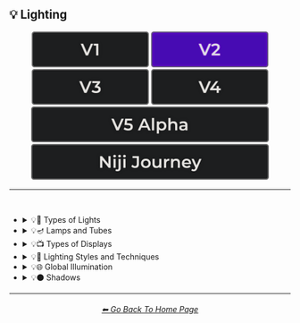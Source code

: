 <h2>💡 Lighting</h2>

<div align="center">

[<img src="/Images/Repo_Parts/Buttons/Version_Buttons/button_version_V1_inactive.webp?raw=true" alt="MidJourney V1" height="64" />](/Pages/MJ_V1/Style_Pages/Sphere/Lighting.md)
[<img src="/Images/Repo_Parts/Buttons/Version_Buttons/button_version_V2_active.webp?raw=true" alt="MidJourney V2" height="64" />](/Pages/MJ_V2/Style_Pages/Sphere/Lighting.md)
[<img src="/Images/Repo_Parts/Buttons/Version_Buttons/button_version_V3_inactive.webp?raw=true" alt="MidJourney V3" height="64" />](/Pages/MJ_V3/Style_Pages/Sphere/Lighting.md)
[<img src="/Images/Repo_Parts/Buttons/Version_Buttons/button_version_V4_inactive.webp?raw=true" alt="MidJourney V4" height="64" />](/Pages/MJ_V4/Style_Pages/Just_The_Style/Lighting.md)
<br>
[<img src="/Images/Repo_Parts/Buttons/Version_Buttons/button_version_V5_Alpha_inactive_half.webp?raw=true" alt="MidJourney V5" height="64" />](/Pages/MJ_V5/Style_Pages/Just_The_Style/Lighting.md)
[<img src="/Images/Repo_Parts/Buttons/Version_Buttons/button_version_niji_inactive_half.webp?raw=true" alt="Niji Journey" height="64" />](/Pages/Niji_Journey/Style_Pages/Lighting.md)


</div>

<hr>
<br>


- <details><summary>💡🏮 Types of Lights</summary><p><div align="center">

	| Spotlight | Floodlight |
	| :-: | :-: |
	| <img src="/Images/MJ_V2/MidJourney_Styles_(sphere)/sphere_spotlight.webp?raw=true" width="256" /> | <img src="/Images/MJ_V2/MidJourney_Styles_(sphere)/sphere_Floodlight.webp?raw=true" width="256" /> |
	
	<br>
	
	| Frontlight | Halfrear Lighting | Backlight |
	| :-: | :-: | :-: |
	| <img src="/Images/MJ_V2/MidJourney_Styles_(sphere)/sphere_frontlight.webp?raw=true" width="256" /> | <img src="/Images/MJ_V2/MidJourney_Styles_(sphere)/sphere_halfrearlighting.webp?raw=true" width="256" /> | <img src="/Images/MJ_V2/MidJourney_Styles_(sphere)/sphere_backlight.webp?raw=true" width="256" /> | 
	
	<br>
	
	| Rim Lights | Rim Lighting | Marquee |
	| :-: | :-: | :-: |
	| <img src="/Images/MJ_V2/MidJourney_Styles_(sphere)/sphere_rimlights.webp?raw=true" width="256" /> | <img src="/Images/MJ_V2/MidJourney_Styles_(sphere)/sphere_RimLighting.webp?raw=true" width="256" /> | <img src="/Images/MJ_V2/MidJourney_Styles_(sphere)/sphere_Marquee.webp?raw=true" width="256" /> |
	
	<br>
	
	| Strobe | Strobe Light | Stroboscope |
	| :-: | :-: | :-: |
	| <img src="/Images/MJ_V2/MidJourney_Styles_(sphere)/sphere_Strobe.webp?raw=true" width="256" /> | <img src="/Images/MJ_V2/MidJourney_Styles_(sphere)/sphere_StrobeLight.webp?raw=true" width="256" /> | <img src="/Images/MJ_V2/MidJourney_Styles_(sphere)/sphere_Stroboscope.webp?raw=true" width="256" /> |

	<br>

	| Flickering Light | Bubble Light |
    | :-: | :-: |
    | <img src="/Images/MJ_V2/MidJourney_Styles_(sphere)/sphere_Flickering_Light.webp?raw=true" width="256" /> | <img src="/Images/MJ_V2/MidJourney_Styles_(sphere)/sphere_Bubble_Light.webp?raw=true" width="256" /> |

    <br>

	| Dim | Dim Lighting | Dark Lighting |
	| :-: | :-: | :-: |
	| <img src="/Images/MJ_V2/MidJourney_Styles_(sphere)/Wave_9/sphere_Dim.webp?raw=true" width="256" /> | <img src="/Images/MJ_V2/MidJourney_Styles_(sphere)/Wave_9/sphere_Dim_Lighting.webp?raw=true" width="256" /> | <img src="/Images/MJ_V2/MidJourney_Styles_(sphere)/Wave_9/sphere_Dark_Lighting.webp?raw=true" width="256" /> |

	<br>
	
	| Bright | Ultrabright | Blinding Light |
	| :-: | :-: | :-: |
	| <img src="/Images/MJ_V2/MidJourney_Styles_(sphere)/sphere_bright.webp?raw=true" width="256" /> | <img src="/Images/MJ_V2/MidJourney_Styles_(sphere)/sphere_ultrabright.webp?raw=true" width="256" /> | <img src="/Images/MJ_V2/MidJourney_Styles_(sphere)/Wave_10/sphere_Blinding_Light.webp?raw=true" width="256" /> |
	
	<br>
	
	| Crepuscular Rays | Rays of Shimmering Light | Godrays |
	| :-: | :-: | :-: |
	| <img src="/Images/MJ_V2/MidJourney_Styles_(sphere)/sphere_Crepuscularrays.webp?raw=true" width="256" /> | <img src="/Images/MJ_V2/MidJourney_Styles_(sphere)/sphere_raysofshimmeringlight.webp?raw=true" width="256" /> | <img src="/Images/MJ_V2/MidJourney_Styles_(sphere)/sphere_Godrays.webp?raw=true" width="256" /> |
	
	<br>
	
	| Artificial Lighting | Natural Lighting |
	| :-: | :-: |
	| <img src="/Images/MJ_V2/MidJourney_Styles_(sphere)/sphere_Artificial_Lighting.webp?raw=true" width="256" /> | <img src="/Images/MJ_V2/MidJourney_Styles_(sphere)/sphere_Natural_Lighting.webp?raw=true" width="256" /> |

	<br>

	| Sunlight | Direct Sunlight | Sunshine Ray |
	| :-: | :-: | :-: |
	| <img src="/Images/MJ_V2/MidJourney_Styles_(sphere)/sphere_Sunlight.webp?raw=true" width="256" /> | <img src="/Images/MJ_V2/MidJourney_Styles_(sphere)/Wave_10/sphere_Direct_Sunlight.webp?raw=true" width="256" /> | <img src="/Images/MJ_V2/MidJourney_Styles_(sphere)/Wave_9/sphere_Sunshine_Ray.webp?raw=true" width="256" /> |
	
	<br>

	| Sunbeams | Sunshaft |
	| :-: | :-: |
	| <img src="/Images/MJ_V2/MidJourney_Styles_(sphere)/Wave_11/sphere_Sunbeams.webp?raw=true" width="256" /> | <img src="/Images/MJ_V2/MidJourney_Styles_(sphere)/sphere_Sunshaft.webp?raw=true" width="256" /> |

	<br>
	
	| Moonbeams | Starlight |
	| :-: | :-: |
	| <img src="/Images/MJ_V2/MidJourney_Styles_(sphere)/Wave_11/sphere_Moonbeams.webp?raw=true" width="256" /> | <img src="/Images/MJ_V2/MidJourney_Styles_(sphere)/Wave_11/sphere_Starlight.webp?raw=true" width="256" /> |
	
	<br>
	
	| Waning Light | Radiant Light |
	| :-: | :-: |
	| <img src="/Images/MJ_V2/MidJourney_Styles_(sphere)/sphere_Waning_Light.webp?raw=true" width="256" /> | <img src="/Images/MJ_V2/MidJourney_Styles_(sphere)/sphere_Radiant_Light.webp?raw=true" width="256" /> |

	<br>

	| Incandescent | Fluorescent |
	| :-: | :-: |
	| <img src="/Images/MJ_V2/MidJourney_Styles_(sphere)/sphere_Incandescent.webp?raw=true" width="256" /> | <img src="/Images/MJ_V2/MidJourney_Styles_(sphere)/sphere_Fluorescent.webp?raw=true" width="256" /> |

	<br>

	| CFL | CFL Light |
	| :-: | :-: |
	| <img src="/Images/MJ_V2/MidJourney_Styles_(sphere)/Wave_11/sphere_CFL.webp?raw=true" width="256" /> | <img src="/Images/MJ_V2/MidJourney_Styles_(sphere)/Wave_11/sphere_CFL_Light.webp?raw=true" width="256" /> |

	<br>

	| Candlelight | Torch | Torch Light |
	| :-: | :-: | :-: |
	| <img src="/Images/MJ_V2/MidJourney_Styles_(sphere)/Wave_9/sphere_Candlelight.webp?raw=true" width="256" /> | <img src="/Images/MJ_V2/MidJourney_Styles_(sphere)/Wave_11/sphere_Torch.webp?raw=true" width="256" /> | <img src="/Images/MJ_V2/MidJourney_Styles_(sphere)/Wave_11/sphere_Torch_Light.webp?raw=true" width="256" /> |

	<br>

	| Northern Lights |
	| :-: |
	| <img src="/Images/MJ_V2/MidJourney_Styles_(sphere)/Wave_10/sphere_Northern_Lights.webp?raw=true" width="256" /> |

	<br>
	
	| Tesla Coil | Electric Arc |
	| :-: | :-: |
	| <img src="/Images/MJ_V2/MidJourney_Styles_(sphere)/sphere_TeslaCoil.webp?raw=true" width="256" /> | <img src="/Images/MJ_V2/MidJourney_Styles_(sphere)/sphere_ElectricArc.webp?raw=true" width="256" /> |

	<br>

	| Glow Stick | Blacklight |
	| :-: | :-: |
	| <img src="/Images/MJ_V2/MidJourney_Styles_(sphere)/sphere_GlowStick.webp?raw=true" width="256" /> | <img src="/Images/MJ_V2/MidJourney_Styles_(sphere)/Wave_11/sphere_Blacklight.webp?raw=true" width="256" /> |

	<br>

	| Laser | Laser Light Show |
	| :-: | :-: |
	| <img src="/Images/MJ_V2/MidJourney_Styles_(sphere)/sphere_Laser.webp?raw=true" width="256" /> | <img src="/Images/MJ_V2/MidJourney_Styles_(sphere)/Wave_11/sphere_Laser_Light_Show.webp?raw=true" width="256" /> |
	
	<br>
	
	| Dye-Laser | Ion-Laser | Gas-Laser |
	| :-: | :-: | :-: |
	| <img src="/Images/MJ_V2/MidJourney_Styles_(sphere)/Wave_14/sphere_Dye-Laser.webp?raw=true" width="256" /> | <img src="/Images/MJ_V2/MidJourney_Styles_(sphere)/Wave_14/sphere_Ion-Laser.webp?raw=true" width="256" /> | <img src="/Images/MJ_V2/MidJourney_Styles_(sphere)/Wave_14/sphere_Gas-Laser.webp?raw=true" width="256" /> |

	<br>

	| Gobo | Gobo Light |
    | :-: | :-: |
    | <img src="/Images/MJ_V2/MidJourney_Styles_(sphere)/sphere_Gobo.webp?raw=true" width="256" /> | <img src="/Images/MJ_V2/MidJourney_Styles_(sphere)/sphere_Gobo_Light.webp?raw=true" width="256" /> |

    <br>
	
	| Halogen | Argon Flash |
	| :-: | :-: |
	| <img src="/Images/MJ_V2/MidJourney_Styles_(sphere)/sphere_Halogen.webp?raw=true" width="256" /> | <img src="/Images/MJ_V2/MidJourney_Styles_(sphere)/Wave_14/sphere_Argon_Flash.webp?raw=true" width="256" /> |

	<br>
	
	| Lantern | Schwarz Lantern | Coleman Lantern |
	| :-: | :-: | :-: |
	| <img src="/Images/MJ_V2/MidJourney_Styles_(sphere)/sphere_Lantern.webp?raw=true" width="256" /> | <img src="/Images/MJ_V2/MidJourney_Styles_(sphere)/sphere_Schwarzlantern.webp?raw=true" width="256" /> | <img src="/Images/MJ_V2/MidJourney_Styles_(sphere)/Wave_14/sphere_Coleman_Lantern.webp?raw=true" width="256" /> |

	<br>

	| Flare | Ember Light |
	| :-: | :-: |
	| <img src="/Images/MJ_V2/MidJourney_Styles_(sphere)/sphere_Flare.webp?raw=true" width="256" /> | <img src="/Images/MJ_V2/MidJourney_Styles_(sphere)/Wave_14/sphere_Ember_Light.webp?raw=true" width="256" /> |

	<br>
	
	| Edison Bulb |
	| :-: |
	| <img src="/Images/MJ_V2/MidJourney_Styles_(sphere)/sphere_EdisonBulb.webp?raw=true" width="256" /> |

	<br>
	
	| Nightlight | Christmas Lights |
	| :-: | :-: |
	| <img src="/Images/MJ_V2/MidJourney_Styles_(sphere)/sphere_Nightlight.webp?raw=true" width="256" /> | <img src="/Images/MJ_V2/MidJourney_Styles_(sphere)/sphere_ChristmasLights.webp?raw=true" width="256" /> |

	<br>

	| Optical Fiber | Electroluminescent Wire | Electromagnetic Spectrum |
	| :-: | :-: | :-: |
	| <img src="/Images/MJ_V2/MidJourney_Styles_(sphere)/sphere_OpticalFiber.webp?raw=true" width="256" /> | <img src="/Images/MJ_V2/MidJourney_Styles_(sphere)/sphere_ElectroluminescentWire.webp?raw=true" width="256" /> | <img src="/Images/MJ_V2/MidJourney_Styles_(sphere)/sphere_Electromagnetic_Spectrum.webp?raw=true" width="256" /> |

	<br>
	
	| Infrared | Ultraviolet | UV |
	| :-: | :-: | :-: |
	| <img src="/Images/MJ_V2/MidJourney_Styles_(sphere)/sphere_infrared.webp?raw=true" width="256" /> | <img src="/Images/MJ_V2/MidJourney_Styles_(sphere)/sphere_ultraviolet.webp?raw=true" width="256" /> | <img src="/Images/MJ_V2/MidJourney_Styles_(sphere)/sphere_UV.webp?raw=true" width="256" /> | 

	<br>
	
	| X-Ray | Lightspeed |
	| :-: | :-: |
	| <img src="/Images/MJ_V2/MidJourney_Styles_(sphere)/sphere_X-Ray.webp?raw=true" width="256" /> | <img src="/Images/MJ_V2/MidJourney_Styles_(sphere)/sphere_Lightspeed.webp?raw=true" width="256" /> |

	<br>

	| Nightclub |
	| :-: |
	| <img src="/Images/MJ_V2/MidJourney_Styles_(sphere)/Wave_10/sphere_Nightclub.webp?raw=true" width="256" /> |
	
	<br>
	
	| Glowing Radioactivity | Nuclear Waste | Glowing Nuclear Waste |
	| :-: | :-: | :-: |
	| <img src="/Images/MJ_V2/MidJourney_Styles_(sphere)/Wave_10/sphere_Glowing_Radioactivity.webp?raw=true" width="256" /> | <img src="/Images/MJ_V2/MidJourney_Styles_(sphere)/Wave_10/sphere_Nuclear_Waste.webp?raw=true" width="256" /> | <img src="/Images/MJ_V2/MidJourney_Styles_(sphere)/Wave_10/sphere_Glowing_Nuclear_Waste.webp?raw=true" width="256" /> |

	</div></p></details>


- <details><summary>💡🪔 Lamps and Tubes</summary><p><div align="center">

	| Flash-Lamp | Flashtube |
	| :-: | :-: |
	| <img src="/Images/MJ_V2/MidJourney_Styles_(sphere)/Wave_14/sphere_Flash-Lamp.webp?raw=true" width="256" /> | <img src="/Images/MJ_V2/MidJourney_Styles_(sphere)/Wave_14/sphere_Flashtube.webp?raw=true" width="256" /> |

	<br>

	| Incandescent Lamp | Fluorescent Lamp |
	| :-: | :-: |
	| <img src="/Images/MJ_V2/MidJourney_Styles_(sphere)/Wave_9/sphere_Incandescent_Lamp.webp?raw=true" width="256" /> | <img src="/Images/MJ_V2/MidJourney_Styles_(sphere)/sphere_FluorescentLamp.webp?raw=true" width="256" /> |

	<br>

	| Plasma Globe | Plasma Lamp | Lava Lamp |
	| :-: | :-: | :-: |
	| <img src="/Images/MJ_V2/MidJourney_Styles_(sphere)/sphere_PlasmaGlobe.webp?raw=true" width="256" /> | <img src="/Images/MJ_V2/MidJourney_Styles_(sphere)/Wave_11/sphere_Plasma_Lamp.webp?raw=true" width="256" /> | <img src="/Images/MJ_V2/MidJourney_Styles_(sphere)/sphere_LavaLamp.webp?raw=true" width="256" /> |

	<br>

	| Crackle Tube |
	| :-: |
	| <img src="/Images/MJ_V2/MidJourney_Styles_(sphere)/sphere_CrackleTube.webp?raw=true" width="256" /> |

	<br>

	| Halogen Lamp |
	| :-: |
	| <img src="/Images/MJ_V2/MidJourney_Styles_(sphere)/sphere_HalogenLamp.webp?raw=true" width="256" /> |

	<br>

	| Neon Lamp | Xenon Lamp | Krypton Lamp |
	| :-: | :-: | :-: |
	| <img src="/Images/MJ_V2/MidJourney_Styles_(sphere)/sphere_NeonLamp.webp?raw=true" width="256" /> | <img src="/Images/MJ_V2/MidJourney_Styles_(sphere)/sphere_XenonLamp.webp?raw=true" width="256" /> | <img src="/Images/MJ_V2/MidJourney_Styles_(sphere)/sphere_KryptonLamp.webp?raw=true" width="256" /> |

	<br>

	| Argon Lamp |
	| :-: |
	| <img src="/Images/MJ_V2/MidJourney_Styles_(sphere)/sphere_ArgonLamp.webp?raw=true" width="256" /> |

	<br>

	| Helium Lamp | Carbide Lamp |
	| :-: | :-: |
	| <img src="/Images/MJ_V2/MidJourney_Styles_(sphere)/sphere_HeliumLamp.webp?raw=true" width="256" /> | <img src="/Images/MJ_V2/MidJourney_Styles_(sphere)/sphere_CarbideLamp.webp?raw=true" width="256" /> |

	<br>

	| Argand Lamp | Diya Lamp | Arc Lamp |
	| :-: | :-: | :-: |
	| <img src="/Images/MJ_V2/MidJourney_Styles_(sphere)/sphere_ArgandLamp.webp?raw=true" width="256" /> | <img src="/Images/MJ_V2/MidJourney_Styles_(sphere)/sphere_DiyaLamp.webp?raw=true" width="256" /> | <img src="/Images/MJ_V2/MidJourney_Styles_(sphere)/Wave_11/sphere_Arc_Lamp.webp?raw=true" width="256" /> |

	<br>

	| Gas Lamp | Gas Mantle | Kerosene Lamp |
	| :-: | :-: | :-: |
	| <img src="/Images/MJ_V2/MidJourney_Styles_(sphere)/Wave_14/sphere_Gas_Lamp.webp?raw=true" width="256" /> | <img src="/Images/MJ_V2/MidJourney_Styles_(sphere)/Wave_14/sphere_Gas_Mantle.webp?raw=true" width="256" /> | <img src="/Images/MJ_V2/MidJourney_Styles_(sphere)/Wave_14/sphere_Kerosene_Lamp.webp?raw=true" width="256" /> |

	<br>

	| Tilley Lamp | Oil Lamp |
	| :-: | :-: |
	| <img src="/Images/MJ_V2/MidJourney_Styles_(sphere)/Wave_14/sphere_Tilley_Lamp.webp?raw=true" width="256" /> | <img src="/Images/MJ_V2/MidJourney_Styles_(sphere)/Wave_14/sphere_Oil_Lamp.webp?raw=true" width="256" /> |

	<br>

	| Mercury-Vapor Lamp | Metal-Halide Lamp | Sodium-Vapor Lamp |
	| :-: | :-: | :-: |
	| <img src="/Images/MJ_V2/MidJourney_Styles_(sphere)/Wave_14/sphere_Mercury-Vapor_Lamp.webp?raw=true" width="256" /> | <img src="/Images/MJ_V2/MidJourney_Styles_(sphere)/Wave_14/sphere_Metal-Halide_Lamp.webp?raw=true" width="256" /> | <img src="/Images/MJ_V2/MidJourney_Styles_(sphere)/Wave_14/sphere_Sodium-Vapor_Lamp.webp?raw=true" width="256" /> |

	<br>

	| Sulfur Lamp | Hollow-Cathode Lamp | Electrodeless Lamp |
	| :-: | :-: | :-: |
	| <img src="/Images/MJ_V2/MidJourney_Styles_(sphere)/Wave_14/sphere_Sulfur_Lamp.webp?raw=true" width="256" /> | <img src="/Images/MJ_V2/MidJourney_Styles_(sphere)/Wave_14/sphere_Hollow-Cathode_Lamp.webp?raw=true" width="256" /> | <img src="/Images/MJ_V2/MidJourney_Styles_(sphere)/Wave_14/sphere_Electrodeless_Lamp.webp?raw=true" width="256" /> |

	<br>

	| Nixie Tube | Rubens-Tube |
	| :-: | :-: |
	| <img src="/Images/MJ_V2/MidJourney_Styles_(sphere)/sphere_NixieTube.webp?raw=true" width="256" /> | <img src="/Images/MJ_V2/MidJourney_Styles_(sphere)/Wave_11/sphere_Rubens-Tube.webp?raw=true" width="256" /> |

	<br>

	| Vacuum Tube Lamp | Geissler Tube | Dekatron |
	| :-: | :-: | :-: |
	| <img src="/Images/MJ_V2/MidJourney_Styles_(sphere)/sphere_VacuumTubeLamp.webp?raw=true" width="256" /> | <img src="/Images/MJ_V2/MidJourney_Styles_(sphere)/Wave_14/sphere_Geissler_Tube.webp?raw=true" width="256" /> | <img src="/Images/MJ_V2/MidJourney_Styles_(sphere)/Wave_14/sphere_Dekatron.webp?raw=true" width="256" /> |

  </div></p></details>


- <details><summary>💡📺 Types of Displays</summary><p><div align="center">
	
	| 7 Segment Display | Dot Matrix Display | Electroluminescent Display |
	| :-: | :-: | :-: |
	| <img src="/Images/MJ_V2/MidJourney_Styles_(sphere)/sphere_7SegmentDisplay.webp?raw=true" width="256" /> | <img src="/Images/MJ_V2/MidJourney_Styles_(sphere)/sphere_DotMatrixDisplay.webp?raw=true" width="256" /> | <img src="/Images/MJ_V2/MidJourney_Styles_(sphere)/sphere_ElectroluminescentDisplay.webp?raw=true" width="256" /> |
	
	<br>

	| CRT | Vacuum Fluorescent Display | Phosphor Display |
	| :-: | :-: | :-: |
	| <img src="/Images/MJ_V2/MidJourney_Styles_(sphere)/sphere_CRT.webp?raw=true" width="256" /> | <img src="/Images/MJ_V2/MidJourney_Styles_(sphere)/sphere_VacuumFluorescentDisplay.webp?raw=true" width="256" /> | <img src="/Images/MJ_V2/MidJourney_Styles_(sphere)/sphere_PhosphorDisplay.webp?raw=true" width="256" /> |
	
	<br>
	
	| LCD | LED |
	| :-: | :-: |
	| <img src="/Images/MJ_V2/MidJourney_Styles_(sphere)/sphere_LCD.webp?raw=true" width="256" /> | <img src="/Images/MJ_V2/MidJourney_Styles_(sphere)/sphere_LED.webp?raw=true" width="256" /> |
	
	<br>
	
	| OLED | AMOLED |
	| :-: | :-: |
	| <img src="/Images/MJ_V2/MidJourney_Styles_(sphere)/sphere_OLED.webp?raw=true" width="256" /> | <img src="/Images/MJ_V2/MidJourney_Styles_(sphere)/sphere_AMOLED.webp?raw=true" width="256" /> |
	
	<br>
	
	| Plasma Display | Quantum Dot | Quantum Dot Display |
	| :-: | :-: | :-: |
	| <img src="/Images/MJ_V2/MidJourney_Styles_(sphere)/sphere_PlasmaDisplay.webp?raw=true" width="256" /> | <img src="/Images/MJ_V2/MidJourney_Styles_(sphere)/sphere_QuantumDot.webp?raw=true" width="256" /> | <img src="/Images/MJ_V2/MidJourney_Styles_(sphere)/sphere_QuantumDotDisplay.webp?raw=true" width="256" /> |

	<br>

	| Jumbotron |
	| :-: |
	| <img src="/Images/MJ_V2/MidJourney_Styles_(sphere)/Wave_9/sphere_Jumbotron.webp?raw=true" width="256" /> |

	</div></p></details>


- <details><summary>💡🔦 Lighting Styles and Techniques</summary><p><div align="center">

	| Lighting | Illuminated | Illumination |
	| :-: | :-: | :-: |
	| <img src="/Images/MJ_V2/MidJourney_Styles_(sphere)/Wave_13/sphere_Lighting.webp?raw=true" width="256" /> | <img src="/Images/MJ_V2/MidJourney_Styles_(sphere)/Wave_13/sphere_Illuminated.webp?raw=true" width="256" /> | <img src="/Images/MJ_V2/MidJourney_Styles_(sphere)/Wave_13/sphere_Illumination.webp?raw=true" width="256" /> |
	
	<br>

	| Moody Lighting | Mood Lighting |
	| :-: | :-: |
	| <img src="/Images/MJ_V2/MidJourney_Styles_(sphere)/sphere_moodylighting.webp?raw=true" width="256" /> | <img src="/Images/MJ_V2/MidJourney_Styles_(sphere)/sphere_Mood_Lighting.webp?raw=true" width="256" /> |

	<br>

	| Cinematic Lighting | Studio Lighting | Cove Lighting |
	| :-: | :-: | :-: |
	| <img src="/Images/MJ_V2/MidJourney_Styles_(sphere)/sphere_cinematiclighting.webp?raw=true" width="256" /> | <img src="/Images/MJ_V2/MidJourney_Styles_(sphere)/sphere_studiolighting.webp?raw=true" width="256" /> | <img src="/Images/MJ_V2/MidJourney_Styles_(sphere)/sphere_Cove_Lighting.webp?raw=true" width="256" /> |
	
	<br>
	
	| Soft Lighting | Hard Lighting | Accent Lighting |
	| :-: | :-: | :-: |
	| <img src="/Images/MJ_V2/MidJourney_Styles_(sphere)/sphere_softlighting.webp?raw=true" width="256" /> | <img src="/Images/MJ_V2/MidJourney_Styles_(sphere)/sphere_hardlighting.webp?raw=true" width="256" /> | <img src="/Images/MJ_V2/MidJourney_Styles_(sphere)/sphere_AccentLighting.webp?raw=true" width="256" /> |
	
	<br>
	
	| Volumetric | Volumetric Lighting | Contre-Jour |
	| :-: | :-: | :-: |
	| <img src="/Images/MJ_V2/MidJourney_Styles_(sphere)/sphere_volumetric.webp?raw=true" width="256" /> | <img src="/Images/MJ_V2/MidJourney_Styles_(sphere)/sphere_volumetriclighting.webp?raw=true" width="256" /> | <img src="/Images/MJ_V2/MidJourney_Styles_(sphere)/sphere_Contre-Jour.webp?raw=true" width="256" /> |
	
	<br>
	
	| Rembrandt Lighting | Split Lighting | Beautiful Lighting |
	| :-: | :-: | :-: |
	| <img src="/Images/MJ_V2/MidJourney_Styles_(sphere)/sphere_rembrandtlighting.webp?raw=true" width="256" /> | <img src="/Images/MJ_V2/MidJourney_Styles_(sphere)/sphere_splitlighting.webp?raw=true" width="256" /> | <img src="/Images/MJ_V2/MidJourney_Styles_(sphere)/sphere_beautifullighting.webp?raw=true" width="256" /> |

	<br>
	
	| Low-Key Lighting | High-Key Lighting |
	| :-: | :-: |
	| <img src="/Images/MJ_V2/MidJourney_Styles_(sphere)/sphere_Low-Key_Lighting.webp?raw=true" width="256" /> | <img src="/Images/MJ_V2/MidJourney_Styles_(sphere)/sphere_High-Key_Lighting.webp?raw=true" width="256" /> |
	
	<br>
	
	| Downlighting | Uplighting |
	| :-: | :-: |
	| <img src="/Images/MJ_V2/MidJourney_Styles_(sphere)/sphere_Downlighting.webp?raw=true" width="256" /> | <img src="/Images/MJ_V2/MidJourney_Styles_(sphere)/sphere_Uplighting.webp?raw=true" width="256" /> |
	
	<br>
	
	| Under-Illumination | Over-Illumination |
	| :-: | :-: |
	| <img src="/Images/MJ_V2/MidJourney_Styles_(sphere)/sphere_Under-Illumination.webp?raw=true" width="256" /> | <img src="/Images/MJ_V2/MidJourney_Styles_(sphere)/sphere_Over-Illumination.webp?raw=true" width="256" /> |

	<br>
	
	| Veiling Flare | Caustic Lighting | Ethereal Lighting |
	| :-: | :-: | :-: |
	| <img src="/Images/MJ_V2/MidJourney_Styles_(sphere)/sphere_Veiling_Flare.webp?raw=true" width="256" /> | <img src="/Images/MJ_V2/MidJourney_Styles_(sphere)/sphere_Caustic_Lighting.webp?raw=true" width="256" /> | <img src="/Images/MJ_V2/MidJourney_Styles_(sphere)/sphere_Ethereal_Lighting.webp?raw=true" width="256" /> |

	<br>

	| Nightclub Lighting | DJ Lighting |
	| :-: | :-: |
	| <img src="/Images/MJ_V2/MidJourney_Styles_(sphere)/Wave_10/sphere_Nightclub_Lighting.webp?raw=true" width="256" /> | <img src="/Images/MJ_V2/MidJourney_Styles_(sphere)/sphere_DJ_Lighting.webp?raw=true" width="256" /> |

	<br>

	| Concert Lighting | Museum Lighting |
	| :-: | :-: |
	| <img src="/Images/MJ_V2/MidJourney_Styles_(sphere)/Wave_10/sphere_Concert_Lighting.webp?raw=true" width="256" /> | <img src="/Images/MJ_V2/MidJourney_Styles_(sphere)/Wave_11/sphere_Museum_Lighting.webp?raw=true" width="256" /> |

	<br>

	| Light Pollution |
	| :-: |
	| <img src="/Images/MJ_V2/MidJourney_Styles_(sphere)/sphere_Light_Pollution.webp?raw=true" width="256" /> |

	<br>
	
	| Epic Light |
	| :-: |
	| <img src="/Images/MJ_V2/MidJourney_Styles_(sphere)/sphere_Epic_Light.webp?raw=true" width="256" /> |

	</div></p></details>


- <details><summary>💡🌐 Global Illumination</summary><p><div align="center">

	| Global Illumination | Lumen Global Illumination | Screen Space Global Illumination |
	| :-: | :-: | :-: |
	| <img src="/Images/MJ_V2/MidJourney_Styles_(sphere)/sphere_GlobalIllumination.webp?raw=true" width="256" /> | <img src="/Images/MJ_V2/MidJourney_Styles_(sphere)/sphere_LumenGlobalIllumination.webp?raw=true" width="256" /> | <img src="/Images/MJ_V2/MidJourney_Styles_(sphere)/sphere_ScreenSpaceGlobalIllumination.webp?raw=true" width="256" /> | 
	
	<br>
	
	| Ray Tracing Global Illumination |
	| :-: |
	| <img src="/Images/MJ_V2/MidJourney_Styles_(sphere)/sphere_RayTracingGlobalIllumination.webp?raw=true" width="256" /> |

	</div></p></details>


- <details><summary>💡⚫ Shadows</summary><p><div align="center">
	
	| Shadow | Shadows | Ray Traced Shadows |
	| :-: | :-: | :-: |
	| <img src="/Images/MJ_V2/MidJourney_Styles_(sphere)/Wave_13/sphere_Shadow.webp?raw=true" width="256" /> | <img src="/Images/MJ_V2/MidJourney_Styles_(sphere)/sphere_Shadows.webp?raw=true" width="256" /> | <img src="/Images/MJ_V2/MidJourney_Styles_(sphere)/Wave_9/sphere_Ray_Traced_Shadows.webp?raw=true" width="256" /> |

	</div></p></details>

<hr><!--------------->
<div align="center">
<h6><a href="/README.md">⬅ Go Back To Home Page</a></h6>
</div>
